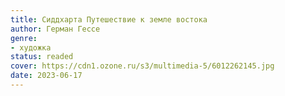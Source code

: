 ```yaml
---
title: Сиддхарта Путешествие к земле востока
author: Герман Гессе
genre:
- художка
status: readed
cover: https://cdn1.ozone.ru/s3/multimedia-5/6012262145.jpg
date: 2023-06-17
---
```


